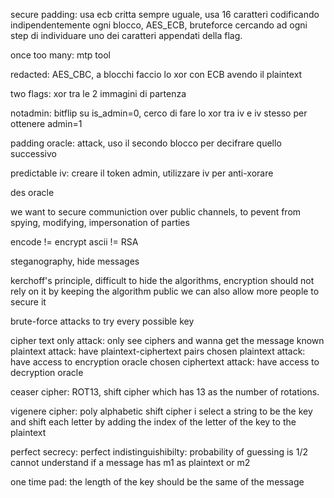 secure padding: usa ecb critta sempre uguale, usa 16 caratteri codificando indipendentemente ogni blocco, AES_ECB, bruteforce cercando ad ogni step di individuare uno dei caratteri appendati della flag.

once too many: mtp tool 

redacted: AES_CBC, a blocchi faccio lo xor con ECB avendo il plaintext

two flags: xor tra le 2 immagini di partenza

notadmin: bitflip su is_admin=0, cerco di fare lo xor tra iv e iv stesso per ottenere admin=1

padding oracle: attack, uso il secondo blocco per decifrare quello successivo

predictable iv: creare il token admin, utilizzare iv per anti-xorare

des oracle

we want to secure communiction over public channels, to pevent from spying, modifying, impersonation of parties 

encode != encrypt
ascii != RSA

steganography, hide messages

kerchoff's principle, difficult to hide the algorithms, encryption should not rely on it
by keeping the algorithm public we can also allow more people to secure it

brute-force attacks to try every possible key

cipher text only attack: only see ciphers and wanna get the message
known plaintext attack: have plaintext-ciphertext pairs
chosen plaintext attack: have access to encryption oracle
chosen ciphertext attack: have access to decryption oracle

ceaser cipher: ROT13, shift cipher which has 13 as the number of rotations.

vigenere cipher: poly alphabetic shift cipher
i select a string to be the key and shift each letter by adding the index of the letter of the key to the plaintext

perfect secrecy: 
perfect indistinguishibilty: probability of guessing is 1/2
cannot understand if a message has m1 as plaintext or m2

one time pad: the length of the key should be the same of the message



